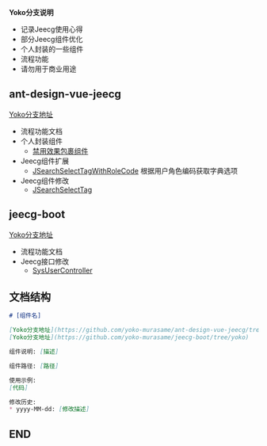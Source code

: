 **Yoko分支说明**

* 记录Jeecg使用心得
* 部分Jeecg组件优化
* 个人封装的一些组件
* 流程功能
* 请勿用于商业用途

## ant-design-vue-jeecg
[Yoko分支地址](https://github.com/yoko-murasame/ant-design-vue-jeecg/tree/yoko)

* 流程功能文档
* 个人封装组件
  * [禁用效果包裹组件](./前端/禁用效果包裹组件.md)
* Jeecg组件扩展
  * [JSearchSelectTagWithRoleCode](./前端/JSearchSelectTagWithRoleCode.md) 根据用户角色编码获取字典选项
* Jeecg组件修改
  * [JSearchSelectTag](./前端/JSearchSelectTag.md)


## jeecg-boot
[Yoko分支地址](https://github.com/yoko-murasame/jeecg-boot/tree/yoko)

* 流程功能文档
* Jeecg接口修改
  * [SysUserController](./后端/SysUserController.md)

## 文档结构

```markdown
# [组件名]

[Yoko分支地址](https://github.com/yoko-murasame/ant-design-vue-jeecg/tree/yoko)
[Yoko分支地址](https://github.com/yoko-murasame/jeecg-boot/tree/yoko)

组件说明: [描述]

组件路径: [路径]

使用示例:
[代码]

修改历史:
* yyyy-MM-dd: [修改描述]
```

## END
